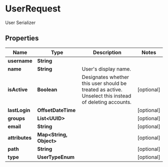 

# UserRequest

User Serializer

## Properties

| Name | Type | Description | Notes |
|------------ | ------------- | ------------- | -------------|
|**username** | **String** |  |  |
|**name** | **String** | User&#39;s display name. |  |
|**isActive** | **Boolean** | Designates whether this user should be treated as active. Unselect this instead of deleting accounts. |  [optional] |
|**lastLogin** | **OffsetDateTime** |  |  [optional] |
|**groups** | **List&lt;UUID&gt;** |  |  [optional] |
|**email** | **String** |  |  [optional] |
|**attributes** | **Map&lt;String, Object&gt;** |  |  [optional] |
|**path** | **String** |  |  [optional] |
|**type** | **UserTypeEnum** |  |  [optional] |



